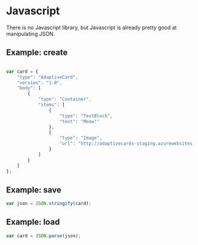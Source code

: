 # Javascript
There is no Javascript library, but Javascript is already pretty good at manipulating JSON.

## Example: create
```javascript

var card = {
    "type": "AdaptiveCard",
    "version": "1.0",
    "body": [
        {
            "type": "Container",
            "items": [
                {
                    "type": "TextBlock",
                    "text": "Meow!"
                },
                {
                    "type": "Image",
                    "url": "http://adaptivecards-staging.azurewebsites.net/api/cat"
                }
            ]
        }
    ]
};
```
## Example: save 
```javascript
var json = JSON.stringify(card);
```

## Example: load
```javascript
var card = JSON.parse(json);
```

